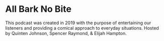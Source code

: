# All Bark No Bite
This podcast was created in 2019 with the purpose of entertaining our listeners
and providing a comical approach to everyday situations. 
Hosted by Quinten Johnson, Spencer Raymond, & Elijah Hampton.
